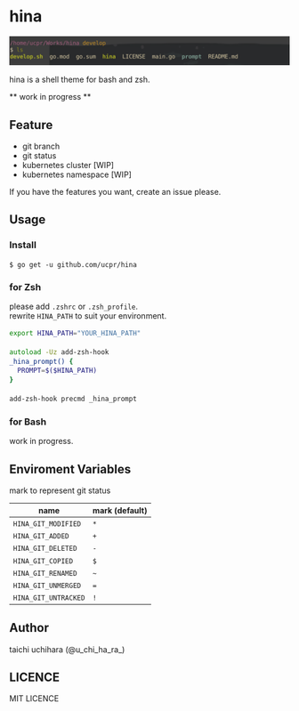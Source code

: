 # hina

![hina](./screen.png "hina")

hina is a shell theme for bash and zsh.

** work in progress **

## Feature
- git branch
- git status
- kubernetes cluster [WIP]
- kubernetes namespace [WIP]

If you have the features you want, create an issue please.

## Usage

### Install
```
$ go get -u github.com/ucpr/hina
```

### for Zsh
please add `.zshrc` or `.zsh_profile`.  
rewrite `HINA_PATH` to suit your environment.
```zsh
export HINA_PATH="YOUR_HINA_PATH"

autoload -Uz add-zsh-hook
_hina_prompt() {
  PROMPT=$($HINA_PATH)
}

add-zsh-hook precmd _hina_prompt
```

### for Bash

work in progress.

## Enviroment Variables

mark to represent git status

| name                 | mark (default) |
|----------------------|----------------|
| `HINA_GIT_MODIFIED`  | `*`            |
| `HINA_GIT_ADDED`     | `+`            |
| `HINA_GIT_DELETED`   | `-`            |
| `HINA_GIT_COPIED`    | `$`            |
| `HINA_GIT_RENAMED`   | `~`            |
| `HINA_GIT_UNMERGED`  | `=`            |
| `HINA_GIT_UNTRACKED` | `!`            |

## Author
taichi uchihara (@u\_chi\_ha\_ra\_)

## LICENCE

MIT LICENCE
